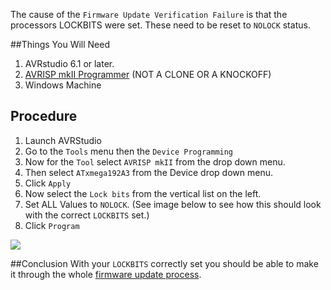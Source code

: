 The cause of the `Firmware Update Verification Failure` is that the processors LOCKBITS were set.  These need to be reset to `NOLOCK` status.

##Things You Will Need
1. AVRstudio 6.1 or later.
2. [AVRISP mkII Programmer](http://www.mouser.com/ProductDetail/Atmel/ATAVRISP2/?qs=%2fha2pyFaduiIjcuCL2xhGrtJ51CCcGyXEp%252bMX%2fCQhFCtUWPqBN19Gg%3d%3d) (NOT A CLONE OR A KNOCKOFF)
3. Windows Machine

## Procedure
1. Launch AVRStudio
2. Go to the `Tools` menu then the `Device Programming`
3. Now for the `Tool` select `AVRISP mkII` from the drop down menu.
4. Then select `ATxmega192A3` from the Device drop down menu.
5. Click `Apply`
6. Now select the `Lock bits` from the vertical list on the left.
7. Set ALL Values to `NOLOCK`. (See image below to see how this should look with the correct `LOCKBITS` set.)
8. Click `Program`

![](http://farm9.staticflickr.com/8266/8687779370_e1fd952d09_z.jpg)

##Conclusion
With your `LOCKBITS` correctly set you should be able to make it through the whole [firmware update process](https://github.com/synthetos/TinyG/wiki/TinyG-Boot-Loader#wiki-flashing).
